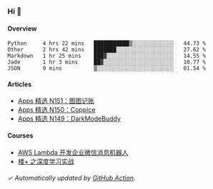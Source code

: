 ### Hi 👋

#### Overview

<!--START_SECTION:waka-->
```text
Python     4 hrs 22 mins   ███████████▒░░░░░░░░░░░░░   44.73 % 
Other      2 hrs 42 mins   ███████░░░░░░░░░░░░░░░░░░   27.62 % 
Markdown   1 hr 25 mins    ███▓░░░░░░░░░░░░░░░░░░░░░   14.55 % 
Jade       1 hr 3 mins     ██▓░░░░░░░░░░░░░░░░░░░░░░   10.77 % 
JSON       9 mins          ▒░░░░░░░░░░░░░░░░░░░░░░░░   01.54 % 
```
<!--END_SECTION:waka-->

#### Articles

<!-- BLOG:START -->
- [Apps 精选 N151：图图记账](http://huhuhang.com/post/product-hunt/product-hunt-n151)
- [Apps 精选 N150：Coppice](http://huhuhang.com/post/product-hunt/product-hunt-n150)
- [Apps 精选 N149：DarkModeBuddy](http://huhuhang.com/post/product-hunt/product-hunt-n149)
<!-- BLOG:END -->

#### Courses

<!-- SYL:START -->
- [AWS Lambda 开发企业微信消息机器人](https://lanqiao.cn/courses/2868)
- [楼+ 之深度学习实战](https://lanqiao.cn/courses/2617)
<!-- SYL:END -->

###### ✓ Automatically updated by [GitHub Action](https://github.com/huhuhang/huhuhang/actions).
